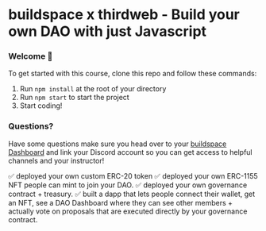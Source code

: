 # buildspace x thirdweb - Build your own DAO with just Javascript

### **Welcome 👋**
To get started with this course, clone this repo and follow these commands:

1. Run `npm install` at the root of your directory
2. Run `npm start` to start the project
3. Start coding!

### **Questions?**
Have some questions make sure you head over to your [buildspace Dashboard](https://app.buildspace.so/projects/COb520aae3-7925-42f4-a5e7-eaf718933766) and link your Discord account so you can get access to helpful channels and your instructor!

✅ deployed your own custom ERC-20 token
✅ deployed your own ERC-1155 NFT people can mint to join your DAO.
✅ deployed your own governance contract + treasury.
✅ built a dapp that lets people connect their wallet, get an NFT, see a DAO Dashboard where they can see other members + actually vote on proposals that are executed directly by your governance contract.

